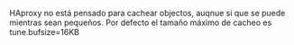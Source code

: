 HAproxy no está pensado para cachear objectos, auqnue si que se puede mientras sean pequeños.
Por defecto el tamaño máximo de cacheo es tune.bufsize=16KB
